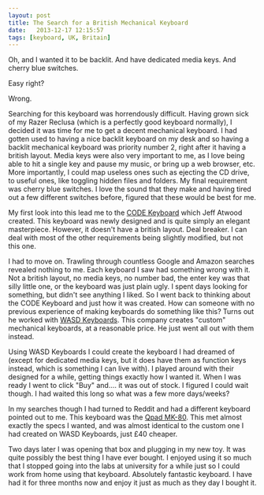 ```yaml
---
layout: post
title: The Search for a British Mechanical Keyboard
date:   2013-12-17 12:15:57
tags: [keyboard, UK, Britain]
---
```


Oh, and I wanted it to be backlit. And have dedicated media keys. And cherry blue switches. 

Easy right? 

Wrong. 

Searching for this keyboard was horrendously difficult. Having grown sick of my Razer Reclusa (which is a perfectly good keyboard normally), I decided it was time for me to get a decent mechanical keyboard. I had gotten used to having a nice backlit keyboard on my desk and so having a backlit mechanical keyboard was priority number 2, right after it having a british layout. Media keys were also very important to me, as I love being able to hit a single key and pause my music, or bring up a web browser, etc. More importantly, I could map useless ones such as ejecting the CD drive, to useful ones, like toggling hidden files and folders. My final requirement was cherry blue switches. I love the sound that they make and having tired out a few different switches before, figured that these would be best for me.

My first look into this lead me to the [CODE Keyboard](http://codekeyboards.com/) which Jeff Atwood created. This keyboard was newly designed and is quite simply an elegant masterpiece. However, it doesn't have a british layout. Deal breaker. I can deal with most of the other requirements being slightly modified, but not this one. 

I had to move on. Trawling through countless Google and Amazon searches revealed nothing to me. Each keyboard I saw had something wrong with it. Not a british layout, no media keys, no number bad, the enter key was that silly little one, or the keyboard was just plain ugly. I spent days looking for something, but didn't see anything I liked. So I went back to thinking about the CODE Keyboard and just how it was created. How can someone with no previous experience of making keyboards do something like this? Turns out he worked with [WASD Keyboards](http://www.wasdkeyboards.com). This company creates "custom" mechanical keyboards, at a reasonable price. He just went all out with them instead. 

Using WASD Keyboards I could create the keyboard I had dreamed of (except for dedicated media keys, but it does have them as function keys instead, which is something I can live with). I played around with their designed for a while, getting things exactly how I wanted it. When I was ready I went to click "Buy" and.... it was out of stock. I figured I could wait though. I had waited this long so what was a few more days/weeks? 

In my searches though I had turned to Reddit and had a different keyboard pointed out to me. This keyboard was the [Qpad MK-80](http://www.amazon.co.uk/gp/product/B005DTFDQE/ref=as_li_ss_tl?ie=UTF8&camp=1634&creative=19450&creativeASIN=B005DTFDQE&linkCode=as2&tag=myersio-21). This met almost exactly the specs I wanted, and was almost identical to the custom one I had created on WASD Keyboards, just £40 cheaper. 

Two days later I was opening that box and plugging in my new toy. It was quite possibly the best thing I have ever bought. I enjoyed using it so much that I stopped going into the labs at university for a while just so I could work from home using that keyboard. Absolutely fantastic keyboard. I have had it for three months now and enjoy it just as much as they day I bought it. 

<img src="http://ir-uk.amazon-adsystem.com/e/ir?t=myersio-21&l=as2&o=2&a=B005DTFDQE" width="1" height="1" border="0" alt="" style="border:none !important; margin:0px !important;" />
